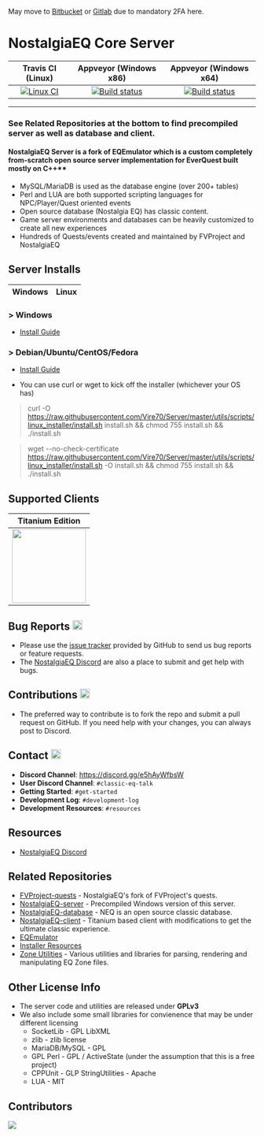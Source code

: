 May move to [Bitbucket](https://bitbucket.org/naturevault/) or [Gitlab](https://gitlab.com/giverofmemory/) due to mandatory 2FA here.
# NostalgiaEQ Core Server
|Travis CI (Linux)|Appveyor (Windows x86)   |Appveyor (Windows x64)   |
|:---:|:---:|:---:| 
|[![Linux CI](https://travis-ci.org/EQEmu/Server.svg?branch=master)](https://travis-ci.org/EQEmu/Server)   |[![Build status](https://ci.appveyor.com/api/projects/status/v3utuu0dttm2cqd0?svg=true)](https://ci.appveyor.com/project/KimLS/server)   |[![Build status](https://ci.appveyor.com/api/projects/status/scr25kmntx36c1ub?svg=true)](https://ci.appveyor.com/project/KimLS/server-87crp)   |

***

### See Related Repositories at the bottom to find precompiled server as well as database and client.

#### NostalgiaEQ Server is a fork of EQEmulator which is a custom completely from-scratch open source server implementation for EverQuest built mostly on C++**
 * MySQL/MariaDB is used as the database engine (over 200+ tables)
 * Perl and LUA are both supported scripting languages for NPC/Player/Quest oriented events
 * Open source database (Nostalgia EQ) has classic content.
 * Game server environments and databases can be heavily customized to create all new experiences
 * Hundreds of Quests/events created and maintained by FVProject and NostalgiaEQ

## Server Installs
|Windows|Linux|
|:---:|:---:|

### > Windows 

* [Install Guide](https://eqemu.gitbook.io/server/categories/installation/server-installation-windows)

### > Debian/Ubuntu/CentOS/Fedora

* [Install Guide](https://eqemu.gitbook.io/server/categories/installation/server-installation-linux)

* You can use curl or wget to kick off the installer (whichever your OS has)
> curl -O https://raw.githubusercontent.com/Vire70/Server/master/utils/scripts/linux_installer/install.sh install.sh && chmod 755 install.sh && ./install.sh

> wget --no-check-certificate https://raw.githubusercontent.com/Vire70/Server/master/utils/scripts/linux_installer/install.sh -O install.sh && chmod 755 install.sh && ./install.sh

## Supported Clients

|Titanium Edition|
|:---:|
|<img src="http://i.imgur.com/hrwDxoM.jpg" height="150">|

## Bug Reports <img src="http://i.imgur.com/daf1Vjw.png" height="20">
* Please use the [issue tracker](https://github.com/Vire70/Server/issues) provided by GitHub to send us bug
reports or feature requests.
* The [NostalgiaEQ Discord](https://discord.gg/e5hAyWfbsW) are also a place to submit and get help with bugs.

## Contributions <img src="http://image.flaticon.com/icons/png/512/25/25231.png" width="20">

* The preferred way to contribute is to fork the repo and submit a pull request on
GitHub. If you need help with your changes, you can always post to Discord.

## Contact <img src="http://gamerescape.com/wp-content/uploads/2015/06/discord.png" height="20">

 - **Discord Channel**: https://discord.gg/e5hAyWfbsW
 - **User Discord Channel**: `#classic-eq-talk`
 - **Getting Started**: `#get-started`
 - **Development Log**: `#development-log`
 - **Development Resources**: `#resources`

## Resources
- [NostalgiaEQ Discord](https://discord.gg/e5hAyWfbsW)

## Related Repositories
* [FVProject-quests](https://github.com/GiverofMemory/FVProject-quests) - NostalgiaEQ's fork of FVProject's quests.
* [NostalgiaEQ-server](https://github.com/GiverofMemory/NostalgiaEQ-server) - Precompiled Windows version of this server.
* [NostalgiaEQ-database](https://github.com/GiverofMemory/NostalgiaEQ-database) - NEQ is an open source classic database.
* [NostalgiaEQ-client](https://github.com/GiverofMemory/NostalgiaEQ-client) - Titanium based client with modifications to get the ultimate classic experience.
* [EQEmulator](https://github.com/EQEmu/Server)
* [Installer Resources](https://github.com/Akkadius/EQEmuInstall)
* [Zone Utilities](https://github.com/EQEmu/zone-utilities) - Various utilities and libraries for parsing, rendering and manipulating EQ Zone files.

## Other License Info

* The server code and utilities are released under **GPLv3**
* We also include some small libraries for convienence that may be under different licensing
  * SocketLib - GPL LibXML
  * zlib - zlib license
  * MariaDB/MySQL - GPL
  * GPL Perl - GPL / ActiveState (under the assumption that this is a free project)
  * CPPUnit - GLP StringUtilities - Apache
  * LUA - MIT

## Contributors

<a href="https://github.com/Vire70/server/graphs/contributors">
  <img src="https://contributors-img.firebaseapp.com/image?repo=Vire70/server" />
</a>

